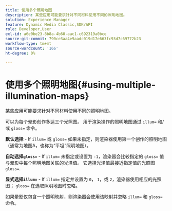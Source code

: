 ```yaml
---
title: 使用多个照明地图
description: 某些应用可能要求针对不同材料使用不同的照明地图。
solution: Experience Manager
feature: Dynamic Media Classic,SDK/API
role: Developer,User
exl-id: a6e0be23-8b8a-4b60-aac1-c692319a0bce
source-git-commit: 790ce3aa4e9aadc019d17e663fc93d7c69772b23
workflow-type: tm+mt
source-wordcount: '166'
ht-degree: 0%

---
```


# 使用多个照明地图{#using-multiple-illumination-maps}

某些应用可能要求针对不同材料使用不同的照明地图。

可以为每个晕影创作多达三个光照图。 用于渲染操作的照明地图通过 `illum=` 和/或 `gloss=` 命令。

**默认选择** - If `illum=` 或 `gloss=` 如果未指定，则渲染器使用第一个创作的照明地图（通常为地图A，也称为“平坦”照明地图）。

**自动选择`gloss=`** - If `illum=` 未指定或设置为 `-1`，渲染器会比较指定的 `gloss=` 值与晕影中每个照明地图关联的光泽值。 它选择光泽值最接近指定值的光照图 `gloss=`.

**显式选择`illum=`** - If `illum=` 指定并设置为 `0`， `1`，或 `2`，渲染器使用相应的光照图； `gloss=` 在选取照明地图时忽略。

如果晕影仅包含一个照明映射，则渲染器会使用该映射并忽略 `illum=` 和 `gloss=` 命令。
